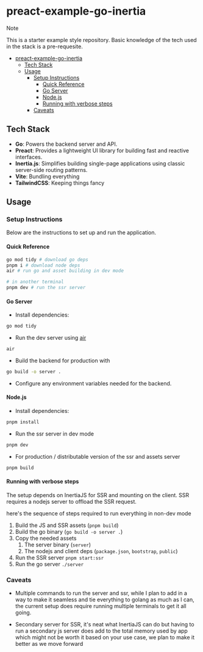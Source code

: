 # preact-example-go-inertia

> [!NOTE]
>
> This is a starter example style repository. Basic knowledge of the tech used
> in the stack is a pre-requesite.

- [preact-example-go-inertia](#preact-example-go-inertia)
  - [Tech Stack](#tech-stack)
  - [Usage](#usage)
    - [Setup Instructions](#setup-instructions)
      - [Quick Reference](#quick-reference)
      - [Go Server](#go-server)
      - [Node.js](#nodejs)
      - [Running with verbose steps](#running-with-verbose-steps)
    - [Caveats](#caveats)



## Tech Stack

- **Go**: Powers the backend server and API.
- **Preact**: Provides a lightweight UI library for building fast and reactive
  interfaces.
- **Inertia.js**: Simplifies building single-page applications using classic
  server-side routing patterns.
- **Vite**: Bundling everything
- **TailwindCSS**: Keeping things fancy

## Usage

### Setup Instructions

Below are the instructions to set up and run the application.

#### Quick Reference 

```sh
go mod tidy # download go deps
pnpm i # download node deps 
air # run go and asset building in dev mode

# in another terminal 
pnpm dev # run the ssr server
```

#### Go Server

- Install dependencies:

```sh
go mod tidy
```

- Run the dev server using [air](https://github.com/air-verse/air)

```sh
air
```

- Build the backend for production with

```sh
go build -o server .
```

- Configure any environment variables needed for the backend.

#### Node.js

- Install dependencies:

```sh
pnpm install
```

- Run the ssr server in dev mode

```sh
pnpm dev
```

- For production / distributable version of the ssr and assets server 

```sh
pnpm build
```

#### Running with verbose steps

The setup depends on InertiaJS for SSR and mounting on the client. SSR requires a nodejs server to offload the SSR request. 

here's the sequence of steps required to run everything in non-dev mode

1. Build the JS and SSR assets (`pnpm build`)
2. Build the go binary (`go build -o server .`)
3. Copy the needed assets 
   1. The server binary (`server`)
   2. The nodejs and client deps (`package.json`, `bootstrap`, `public`)
4. Run the SSR server `pnpm start:ssr` 
5. Run the go server `./server` 


### Caveats

- Multiple commands to run the server and ssr, while I plan to add in a way to make it seamless and tie everything to golang as much as I can, the current setup does require running multiple terminals to get it all going. 

- Secondary server for SSR, it's neat what InertiaJS can do but having to run a secondary js server does add to the total memory used by app which might not be worth it based on your use case, we plan to make it better as we move forward 
